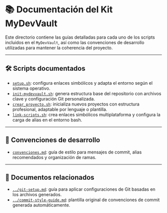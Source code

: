 # 📚 Documentación del Kit MyDevVault

Este directorio contiene las guías detalladas para cada uno de los scripts incluidos en el `MyDevVault`, así como las convenciones de desarrollo utilizadas para mantener la coherencia del proyecto.

---

## 🛠️ Scripts documentados

- [`setup.sh`](./setup.md): configura enlaces simbólicos y adapta el entorno según el sistema operativo.
- [`init-mydevvault.sh`](./init-mydevvault.md): genera estructura base del repositorio con archivos clave y configuración Git personalizada.
- [`crear_proyecto.sh`](./crear_proyecto.md): inicializa nuevos proyectos con estructura profesional, adaptable por lenguaje o plantilla.
- [`link-scripts.sh`](./link-scripts.md): crea enlaces simbólicos multiplataforma y configura la carga de alias en el entorno bash.

---

## 🧾 Convenciones de desarrollo

- [`convenciones.md`](./convenciones.md): guía de estilo para mensajes de commit, alias recomendados y organización de ramas.

---

## 🔁 Documentos relacionados

- [`../git-setup.md`](../git-setup.md): guía para aplicar configuraciones de Git basadas en los archivos generados.
- [`../commit-style-guide.md`](../commit-style-guide.md): plantilla original de convenciones de commit generada automáticamente.
